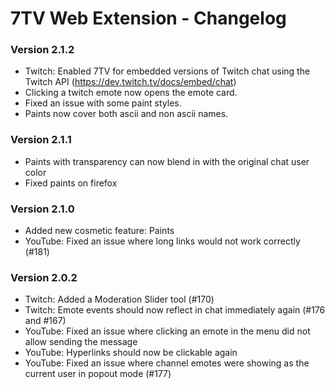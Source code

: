 # 7TV Web Extension - Changelog

### Version 2.1.2

- Twitch: Enabled 7TV for embedded versions of Twitch chat using the Twitch API (https://dev.twitch.tv/docs/embed/chat)
- Clicking a twitch emote now opens the emote card.
- Fixed an issue with some paint styles.
- Paints now cover both ascii and non ascii names.

### Version 2.1.1

- Paints with transparency can now blend in with the original chat user color
- Fixed paints on firefox

### Version 2.1.0

- Added new cosmetic feature: Paints
- YouTube: Fixed an issue where long links would not work correctly (#181)

### Version 2.0.2

- Twitch: Added a Moderation Slider tool (#170)
- Twitch: Emote events should now reflect in chat immediately again (#176 and #167)
- YouTube: Fixed an issue where clicking an emote in the menu did not allow sending the message
- YouTube: Hyperlinks should now be clickable again
- YouTube: Fixed an issue where channel emotes were showing as the current user in popout mode (#177)

